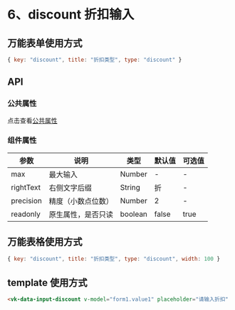 # 6、discount 折扣输入

## 万能表单使用方式

```javascript
{ key: "discount", title: "折扣类型", type: "discount" }
```

## API

### 公共属性
点击查看[公共属性](../0-公共属性.md)

### 组件属性

| 参数 | 说明 | 类型 | 默认值 | 可选值 |
|------|------|------|--------|--------|
| max | 最大输入 | Number | - | - |
| rightText | 右侧文字后缀 | String | 折 | - |
| precision | 精度（小数点位数） | Number | 2 | - |
| readonly | 原生属性，是否只读 | boolean | false | true |

## 万能表格使用方式

```javascript
{ key: "discount", title: "折扣类型", type: "discount", width: 100 }
```

## template 使用方式

```html
<vk-data-input-discount v-model="form1.value1" placeholder="请输入折扣" :precision="2" width="300px"></vk-data-input-discount>
```